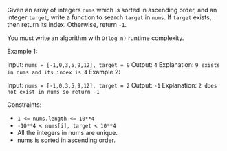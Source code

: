 Given an array of integers `nums` which is sorted in ascending order, and an integer `target`, write a function to search `target` in `nums`. If `target` exists, then return its index. Otherwise, return `-1`.

You must write an algorithm with `O(log n)` runtime complexity.

Example 1:

Input: `nums = [-1,0,3,5,9,12], target = 9`
Output: `4`
Explanation: `9 exists in nums and its index is 4`
Example 2:

Input: `nums = [-1,0,3,5,9,12], target = 2`
Output: `-1`
Explanation: `2 does not exist in nums so return -1`

Constraints:

- `1 <= nums.length <= 10**4`
- `-10**4 < nums[i], target < 10**4`
- All the integers in nums are unique.
- nums is sorted in ascending order.

